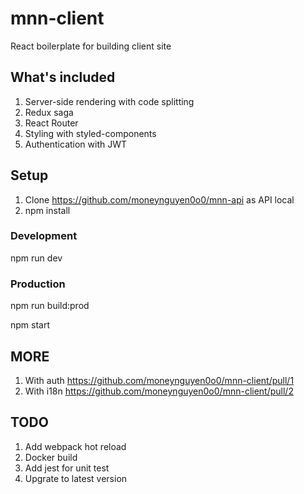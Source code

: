 # mnn-client
React boilerplate for building client site
## What's included
1. Server-side rendering with code splitting
2. Redux saga
3. React Router
4. Styling with styled-components
5. Authentication with JWT
## Setup
1. Clone https://github.com/moneynguyen0o0/mnn-api as API local
2. npm install
### Development
npm run dev
### Production
npm run build:prod

npm start
## MORE
1. With auth https://github.com/moneynguyen0o0/mnn-client/pull/1
2. With i18n https://github.com/moneynguyen0o0/mnn-client/pull/2 
## TODO
1. Add webpack hot reload
2. Docker build
3. Add jest for unit test
4. Upgrate to latest version
